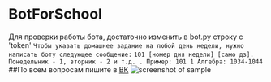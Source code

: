 # BotForSchool
Для проверки работы бота, достаточно изменить в bot.py строку с 'token'
`Чтобы указать домашнее задание на любой день недели, нужно написать боту следующее сообщение:`
`101 [номер дня недели] [само дз]. Понедельник - 1, вторник - 2 и т.д. . Пример: 101 1 Алгебра: 1034-1044`
##По всем вопросам пишите в [ВК](https://vk.com/igorgoryainov)
![screenshot of sample](https://imyzik.ru/wp-content/uploads/2018/01/photo_2018-01-10_11-17-36.jpg)

